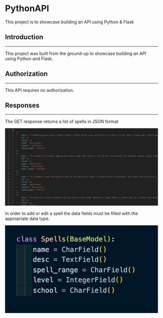 # PythonAPI

This project is to showcase building an API using Python & Flask

## Introduction

---

This project was built from the ground-up to showcase building an API using Python and Flask.

## Authorization

---

This API requires no authorization.

## Responses

---

The GET response returns a list of spells in JSON format

![GET-request](./util/GET-request.png)

In order to add or edit a spell the data fields must be filled with the appropriate data type.

![Schema](./util/Schema.png)
